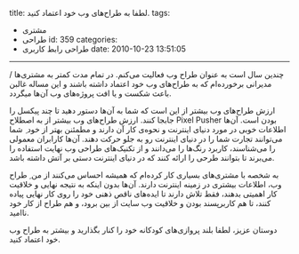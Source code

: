 title: لطفا به طراح‌های وب خود اعتماد کنید.
tags:
  - مشتری
  - طراحی
id: 359
categories:
  - طراحی رابط کاربری
date: 2010-10-23 13:51:05
---

چندین سال است به عنوان طراح وب فعالیت می‌کنم.
در تمام مدت کمتر به مشتری‌ها / مدیرانی برخورده‌ام که به طراح‌های وب خود اعتماد داشته باشند و این مساله غالبن باعث شکست و یا افت پروژه‌های وب آن‌ها میگردد.

ارزش طراح‌های وب بیشتر از این است که شما به آن‌ها دستور دهید تا چند پیکسل را جابجا کنند. ارزش طراح‌های وب بیشتر از به اصطلاح Pixel Pusher بودن است. آن‌ها اطلاعات خوبی در مورد دنیای اینترنت و نحوه‌ی کار آن دارند و مطمئنن بهتر از خود ِ شما می‌توانند تجارت شما را در دنیای اینترنت رو به جلو حرکت دهند. آن‌ها کارابران معمولی را می‌شناسند، کاربرد رنگ‌ها را می‌دانند و از تکنیک‌های طراحی وب نهایت استفاده را می‌برند تا بتوانند طرحی را ارائه کنند که در دنیای اینترنت دستی بر آتش داشته باشد.

به شخصه با مشتری‌های بسیاری کار کرده‌ام که همیشه احساس می‌کنند از من ِ طراح وب، اطلاعات بیشتری در زمینه اینترنت دارند. آن‌ها بدون اینکه به نتیجه نهایی و خلاقیت کار اهمیتی بدهند، فقط تلاش دارند تا ایده‌های ناقص ذهنی خود را روی کار نهایی پیاده کنند، تا هم کاربرپسند بودن و خلاقیت وب سایت از بین برود، و هم طراح از کار خود ناامید.

دوستان عزیز، لطفا بلند پروازی‌های کودکانه خود را کنار بگذارید و بیشتر به طراح وب خود اعتماد کنید.